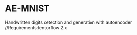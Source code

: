 # AE-MNIST
Handwritten digits detection and generation with autoencoder
//Requirements:tensorflow 2.x
